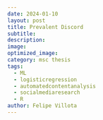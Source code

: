 ```yaml
---
date: 2024-01-10
layout: post
title: Prevalent Discord
subtitle: 
description: 
image: 
optimized_image: 
category: msc thesis
tags:
  - ML
  - logisticregression
  - automatedcontentanalysis
  - socialmediaresearch
  - R
author: Felipe Villota 
---
```



